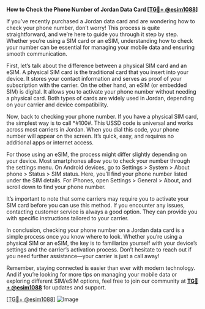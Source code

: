 **How to Check the Phone Number of Jordan Data Card [[TG💪+ @esim1088](https://t.me/s/esim1088)]**

If you’ve recently purchased a Jordan data card and are wondering how to check your phone number, don’t worry! This process is quite straightforward, and we’re here to guide you through it step by step. Whether you’re using a SIM card or an eSIM, understanding how to check your number can be essential for managing your mobile data and ensuring smooth communication.

First, let’s talk about the difference between a physical SIM card and an eSIM. A physical SIM card is the traditional card that you insert into your device. It stores your contact information and serves as proof of your subscription with the carrier. On the other hand, an eSIM (or embedded SIM) is digital. It allows you to activate your phone number without needing a physical card. Both types of cards are widely used in Jordan, depending on your carrier and device compatibility.

Now, back to checking your phone number. If you have a physical SIM card, the simplest way is to call *#100#. This USSD code is universal and works across most carriers in Jordan. When you dial this code, your phone number will appear on the screen. It’s quick, easy, and requires no additional apps or internet access.

For those using an eSIM, the process might differ slightly depending on your device. Most smartphones allow you to check your number through the settings menu. On Android devices, go to Settings > System > About phone > Status > SIM status. Here, you’ll find your phone number listed under the SIM details. For iPhones, open Settings > General > About, and scroll down to find your phone number.

It’s important to note that some carriers may require you to activate your SIM card before you can use this method. If you encounter any issues, contacting customer service is always a good option. They can provide you with specific instructions tailored to your carrier.

In conclusion, checking your phone number on a Jordan data card is a simple process once you know where to look. Whether you’re using a physical SIM or an eSIM, the key is to familiarize yourself with your device’s settings and the carrier’s activation process. Don’t hesitate to reach out if you need further assistance—your carrier is just a call away!

Remember, staying connected is easier than ever with modern technology. And if you’re looking for more tips on managing your mobile data or exploring different SIM/eSIM options, feel free to join our community at **[TG💪+ @esim1088](https://t.me/s/esim1088)** for updates and support.

[[TG💪+ @esim1088](https://t.me/s/esim1088)] ![Image](https://i.postimg.cc/Y0z9fWf4/image.png)
